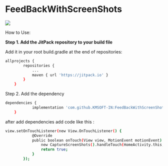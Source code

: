 # FeedBackWithScreenShots

[![](https://jitpack.io/v/KMSOFT-IN/FeedBackWithScreenShots.svg)](https://jitpack.io/#KMSOFT-IN/FeedBackWithScreenShots)


How to Use:

**Step 1. Add the JitPack repository to your build file**

Add it in your root build.gradle at the end of repositories:

```sh
allprojects {
		repositories {
			...
			maven { url 'https://jitpack.io' }
		}
	}
```
  
Step 2. Add the dependency

```sh
dependencies {
	        implementation 'com.github.KMSOFT-IN:FeedBackWithScreenShots:v1.0.1'
	}
```

after add dependencies add code like this :
```sh
view.setOnTouchListener(new View.OnTouchListener() {
            @Override
            public boolean onTouch(View view, MotionEvent motionEvent) {
                new CaptureScreenShots().handleTouch(HomeActivity.this,motionEvent,view);
                return true;
            }
        });
```
